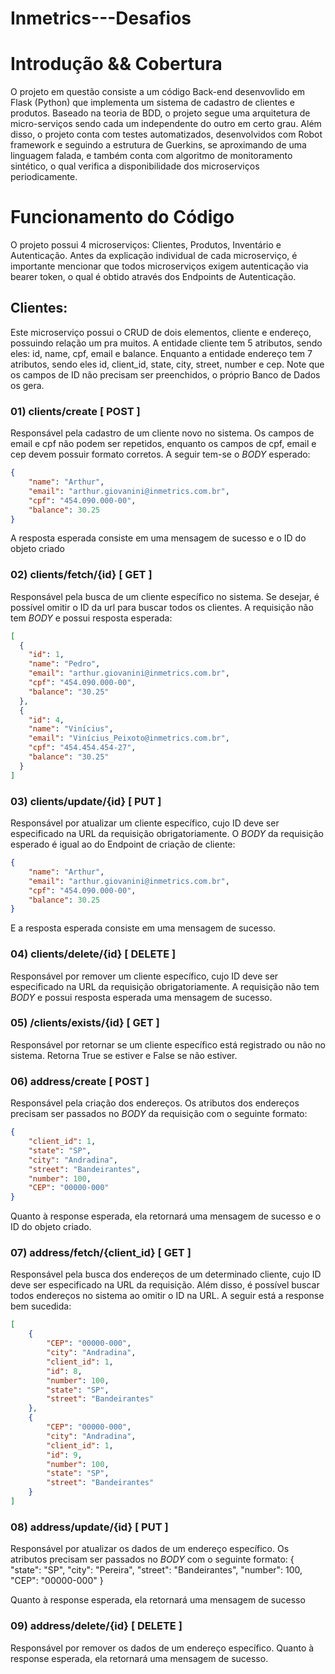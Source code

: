# Inmetrics---Desafios

# Introdução && Cobertura

O projeto em questão consiste a um código Back-end desenvovlido em Flask (Python) que implementa um sistema de cadastro de clientes e produtos. Baseado na teoria de BDD, o projeto segue uma arquitetura de micro-serviços sendo cada um independente do outro em certo grau. Além disso, o projeto conta com testes automatizados, desenvolvidos com Robot framework e seguindo a estrutura de Guerkins, se aproximando de uma linguagem falada, e também conta com algoritmo de monitoramento sintético, o qual verifica a disponibilidade dos microserviços periodicamente.

# Funcionamento do Código

O projeto possui 4 microserviços: Clientes, Produtos, Inventário e Autenticação.
Antes da explicação individual de cada microserviço, é importante mencionar que todos microserviços exigem autenticação via bearer token, o qual é obtido através dos Endpoints de Autenticação.

## Clientes:
Este microserviço possui o CRUD de dois elementos, cliente e endereço, possuindo relação um pra muitos. A entidade cliente tem 5 atributos, sendo eles: id, name, cpf, email e balance. Enquanto a entidade endereço tem 7 atributos, sendo eles id, client_id, state, city, street, number e cep. Note que os campos de ID não precisam ser preenchidos, o próprio Banco de Dados os gera.

### 01) clients/create  [ POST ]

Responsável pela cadastro de um cliente novo no sistema. Os campos de email e cpf não podem ser repetidos, enquanto os campos de cpf, email e cep devem possuir formato corretos.
A seguir tem-se o _BODY_ esperado:
```json
{
    "name": "Arthur",
    "email": "arthur.giovanini@inmetrics.com.br",
    "cpf": "454.090.000-00",
    "balance": 30.25
}
```
A resposta esperada consiste em uma mensagem de sucesso e o ID do objeto criado

### 02) clients/fetch/{id}  [ GET ]

Responsável pela busca de um cliente específico no sistema. Se desejar, é possível omitir o ID da url para buscar todos os clientes.
A requisição não tem _BODY_ e possui resposta esperada:
```json
[
  {
    "id": 1,
    "name": "Pedro",
    "email": "arthur.giovanini@inmetrics.com.br",
    "cpf": "454.090.000-00",
    "balance": "30.25"
  },
  {
    "id": 4,
    "name": "Vinícius",
    "email": "Vinícius_Peixoto@inmetrics.com.br",
    "cpf": "454.454.454-27",
    "balance": "30.25"
  }
]
```
### 03) clients/update/{id}  [ PUT ]

Responsável por atualizar um cliente específico, cujo ID deve ser especificado na URL da requisição obrigatoriamente.
O _BODY_ da requisição esperado é igual ao do Endpoint de criação de cliente:
```json
{
    "name": "Arthur",
    "email": "arthur.giovanini@inmetrics.com.br",
    "cpf": "454.090.000-00",
    "balance": 30.25
}
```
E a resposta esperada consiste em uma mensagem de sucesso.

### 04) clients/delete/{id} [ DELETE ]

Responsável por remover um cliente específico, cujo ID deve ser especificado na URL da requisição obrigatoriamente.
A requisição não tem _BODY_ e possui resposta esperada uma mensagem de sucesso.

### 05) /clients/exists/{id} [ GET ]

Responsável por retornar se um cliente específico está registrado ou não no sistema. Retorna True se estiver e False se não estiver.

### 06) address/create  [ POST ]
Responsável pela criação dos endereços. Os atributos dos endereços precisam ser passados no _BODY_ da requisição com o seguinte formato:
```json
{
    "client_id": 1,
    "state": "SP",
    "city": "Andradina",
    "street": "Bandeirantes",
    "number": 100,
    "CEP": "00000-000"
}
```
Quanto à response esperada, ela retornará uma mensagem de sucesso e o ID do objeto criado.

### 07) address/fetch/{client_id} [ GET ]
Responsável pela busca dos endereços de um determinado cliente, cujo ID deve ser especificado na URL da requisição. Além disso, é possível buscar todos endereços no sistema ao omitir o ID na URL.
A seguir está a response bem sucedida:
```json
[
    {
        "CEP": "00000-000",
        "city": "Andradina",
        "client_id": 1,
        "id": 8,
        "number": 100,
        "state": "SP",
        "street": "Bandeirantes"
    },
    {
        "CEP": "00000-000",
        "city": "Andradina",
        "client_id": 1,
        "id": 9,
        "number": 100,
        "state": "SP",
        "street": "Bandeirantes"
    }
]
```

### 08) address/update/{id}  [ PUT ]
Responsável por atualizar os dados de um endereço específico. Os atributos precisam ser passados no _BODY_ com o seguinte formato:
{
    "state": "SP",
    "city": "Pereira",
    "street": "Bandeirantes",
    "number": 100,
    "CEP": "00000-000"
}

Quanto à response esperada, ela retornará uma mensagem de sucesso

### 09) address/delete/{id} [ DELETE ]
Responsável por remover os dados de um endereço específico. Quanto à response esperada, ela retornará uma mensagem de sucesso.



